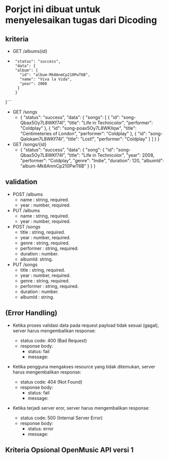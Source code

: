 # Porjct ini dibuat untuk menyelesaikan tugas dari Dicoding

 ## kriteria
 + GET /albums{id}
 - ```{
    "status": "success",
    "data": {
    "album": {
      "id": "album-Mk8AnmCp210PwT6B",
      "name": "Viva la Vida",
      "year": 2008
     }
    }
  }```

+ GET /songs
  - {
    "status": "success",
    "data": {
        "songs": [
            {
                "id": "song-Qbax5Oy7L8WKf74l",
                "title": "Life in Technicolor",
                "performer": "Coldplay"
            },
            {
                "id": "song-poax5Oy7L8WKllqw",
                "title": "Centimeteries of London",
                "performer": "Coldplay"
            },
            {
                "id": "song-Qalokam7L8WKf74l",
                "title": "Lost!",
                "performer": "Coldplay"
            }
        ]
    }
}
+ GET /songs/{id}
  - {
    "status": "success",
    "data": {
        "song": {
            "id": "song-Qbax5Oy7L8WKf74l",
            "title": "Life in Technicolor",
            "year": 2008,
            "performer": "Coldplay",
            "genre": "Indie",
            "duration": 120,
            "albumId": "album-Mk8AnmCp210PwT6B"
        }
    }
}

## validation
 + POST /albums
   - name : string, required.
   - year : number, required.
 + PUT /albums
   - name : string, required.
   - year : number, required.
 + POST /songs
   - title : string, required.
   - year : number, required.
   - genre : string, required.
   - performer : string, required.
   - duration : number.
   - albumId: string.
 + PUT /songs
   - title : string, required.
   - year : number, required.
   - genre : string, required.
   - performer : string, required.
   - duration : number.
   - albumId : string.

## (Error Handling)

* Ketika proses validasi data pada request payload tidak sesuai (gagal), server harus mengembalikan response:
  - status code: 400 (Bad Request)
  - response body: 
    - status: fail
    - message: <apa pun selama tidak kosong>
  
* Ketika pengguna mengakses resource yang tidak ditemukan, server harus mengembalikan response:
  - status code: 404 (Not Found)
  - response body:
    - status: fail
    - message: <apa pun selama tidak kosong>

* Ketika terjadi server eror, server harus mengembalikan response:
  - status code: 500 (Internal Server Error)
  - response body:
    - status: error
    - message: <apa pun selama tidak kosong>


## Kriteria Opsional OpenMusic API versi 1




